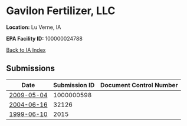 # Gavilon Fertilizer, LLC

**Location:** Lu Verne, IA

**EPA Facility ID:** 100000024788

[Back to IA Index](../../index.md)

## Submissions

| Date | Submission ID | Document Control Number |
|------|--------------|-------------------------|
| [2009-05-04](submissions/1000000598.md) | 1000000598 |  |
| [2004-06-16](submissions/32126.md) | 32126 |  |
| [1999-06-10](submissions/2015.md) | 2015 |  |
